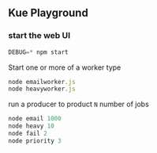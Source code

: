 ## Kue Playground


### start the web UI

```js
DEBUG=* npm start
```

Start one or more of a worker type

```js
node emailworker.js
node heavyworker.js
```

run a producer to product `N` number of jobs

```js
node email 1000
node heavy 10
node fail 2
node priority 3
```

